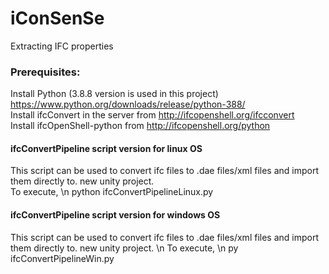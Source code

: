 # iConSenSe
Extracting IFC properties

### Prerequisites:
Install Python (3.8.8 version is used in this project) https://www.python.org/downloads/release/python-388/ <br>
Install ifcConvert in the server from http://ifcopenshell.org/ifcconvert <br>
Install ifcOpenShell-python from http://ifcopenshell.org/python <br>


#### ifcConvertPipeline script version for linux OS
This script can be used to convert ifc files to .dae files/xml files and import them directly to. new unity project. <br>
To execute, \n
python ifcConvertPipelineLinux.py

#### ifcConvertPipeline script version for windows OS
This script can be used to convert ifc files to .dae files/xml files and import them directly to. new unity project. \n
To execute,  \n
py ifcConvertPipelineWin.py
